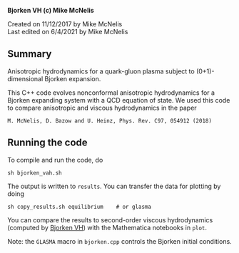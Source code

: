 **Bjorken VH (c) Mike McNelis**

Created on 11/12/2017 by Mike McNelis\
Last edited on 6/4/2021 by Mike McNelis

## Summary

Anisotropic hydrodynamics for a quark-gluon plasma subject to (0+1)-dimensional Bjorken expansion.

This C++ code evolves nonconformal anisotropic hydrodynamics for a Bjorken expanding system with a QCD equation of state. We used this code to compare anisotropic and viscous hydrodynamics in the paper 

    M. McNelis, D. Bazow and U. Heinz, Phys. Rev. C97, 054912 (2018)


## Running the code

To compile and run the code, do

    sh bjorken_vah.sh
    
The output is written to `results`. You can transfer the data for plotting by doing

    sh copy_results.sh equilibrium    # or glasma
   
You can compare the results to second-order viscous hydrodynamics (computed by [Bjorken VH](https://github.com/mjmcnelis/bjorken_vhydro-)) with the Mathematica notebooks in `plot`.

Note: the `GLASMA` macro in `bjorken.cpp` controls the Bjorken initial conditions.

